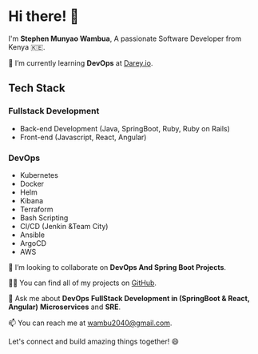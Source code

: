 # Hi there! 👋

I'm **Stephen Munyao Wambua**,
A passionate Software Developer from Kenya 🇰🇪.

🌱 I’m currently learning **DevOps** at [Darey.io](https://www.darey.io).

## Tech Stack
### Fullstack Development
- Back-end Development (Java, SpringBoot, Ruby, Ruby on Rails)
- Front-end (Javascript, React, Angular)
### DevOps
- Kubernetes
- Docker
- Helm
- Kibana
- Terraform
- Bash Scripting
- CI/CD (Jenkin &Team City)
- Ansible
- ArgoCD
- AWS

👯 I’m looking to collaborate on **DevOps And Spring Boot Projects**.

👨‍💻 You can find all of my projects on [GitHub](https://github.com/steve2030).

💬 Ask me about **DevOps** **FullStack Development in (SpringBoot & React, Angular)** **Microservices** and **SRE**.

📫 You can reach me at [wambu2040@gmail.com](mailto:wambu2040@gmail.com).

Let's connect and build amazing things together! 😄
